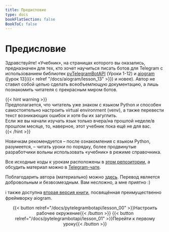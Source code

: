 ```yaml
---
title: Предисловие
type: docs
bookFlatSection: false
BookToC: false
---
```


# Предисловие

Здравствуйте! «Учебник», на страницах которого вы оказались, предназначен для тех, кто хочет научиться писать ботов для Telegram с использованием библиотек [pyTelegramBotAPI](https://github.com/eternnoir/pyTelegramBotAPI) (Уроки 1-12) и [aiogram](https://github.com/aiogram/aiogram) ([урок 13]({{< relref "/docs/aiogram/lesson_13" >}}) и новее). Автор не ставил собой целью сделать всеобъемлющую документацию, а лишь познакомить читателя с прекрасным миром ботов.  

{{< hint warning >}}  
Предполагается, что читатель уже знаком с языком Python и способен самостоятельно настроить virtual environment (venv), а также перевести текст возникающих ошибок и хотя бы их загуглить.  
Если же вы начали изучать язык только вчера/на прошлой неделе/в прошлом месяце, то, наверное, этот учебник пока ещё не для вас.  
{{< /hint >}}

Новичкам рекомендуется – после ознакомления с языком Python, разумеется, – читать уроки по порядку, более продвинутые разработчики вольны использовать «учебник» в режиме справочника.

Все исходные коды к урокам расположены в [этом репозитории](https://github.com/MasterGroosha/telegram-tutorial), а обсудить материал можно в [Telegram-чате](https://t.me/joinchat/TsftDfnevFLQS1ts).

Поблагодарить автора (материально) можно [здесь](https://money.yandex.ru/to/41001515922197). Перевод является добровольным и безвозмездным. Вам несложно, а мне приятно :)

ℹ️ также доступна [вторая версия книги](https://mastergroosha.github.io/telegram-tutorial-2/), 
посвящённая преимущественно фреймворку aiogram.

<center>
{{< button relref="/docs/pytelegrambotapi/lesson_00" >}}Настроить рабочее окружение{{< /button >}} {{< button relref="/docs/pytelegrambotapi/lesson_01" >}}Перейти к первому уроку{{< /button >}}
</center>
